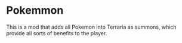 # Pokemmon

This is a mod that adds all Pokemon into Terraria as summons, which provide all sorts of benefits to the player.
